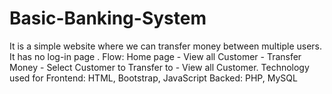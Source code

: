 # Basic-Banking-System
It is a simple website where we can transfer money between multiple users.
It has no log-in page . 
Flow: Home page - View all Customer - Transfer Money - Select Customer to Transfer to - View all Customer. 
Technology used for
Frontend: HTML, Bootstrap, JavaScript
Backed: PHP, MySQL
